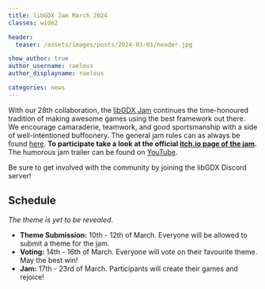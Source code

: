 ```yaml
---
title: libGDX Jam March 2024
classes: wide2

header:
  teaser: /assets/images/posts/2024-03-01/header.jpg

show_author: true
author_username: raeleus
author_displayname: raeleus

categories: news
---
```


With our 28th collaboration, the [libGDX Jam](/community/jams/) continues the time-honoured tradition of making awesome games using the best framework out there. We encourage camaraderie, teamwork, and good sportsmanship with a side of well-intentioned buffoonery. The general jam rules can as always be found [here](/community/jams/#rules). **To participate take a look at the official [itch.io page of the jam](https://itch.io/jam/libgdx-jam-28).** The humorous jam trailer can be found on [YouTube](https://www.youtube.com/watch?v=XbhStx-TFQ8). 

Be sure to get involved with the community by joining the libGDX Discord server!

## Schedule
_The theme is yet to be revealed._
<!--The theme is **this**. Good luck everybody!-->

- **Theme Submission:** 10th - 12th of March. Everyone will be allowed to submit a theme for the jam.
- **Voting:** 14th - 16th of March. Everyone will vote on their favourite theme. May the best win!
- **Jam:** 17th - 23rd of March. Participants will create their games and rejoice!

<!--## Submissions
The libGDX Jam March 2024 is now over! We hope everyone had a lot of fun and are proud to present the [N submissions](https://itch.io/jam/libgdx-jam-28/entries).-->
